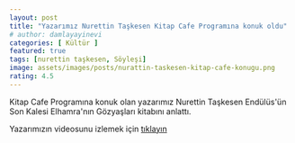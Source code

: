 ```yaml
---
layout: post
title: "Yazarımız Nurettin Taşkesen Kitap Cafe Programına konuk oldu"
# author: damlayayinevi
categories: [ Kültür ]
featured: true
tags: [nurettin taşkesen, Söyleşi]
image: assets/images/posts/nurattin-taskesen-kitap-cafe-konugu.png
rating: 4.5
---
```


Kitap Cafe Programına konuk olan yazarımız Nurettin Taşkesen Endülüs'ün Son Kalesi Elhamra'nın Gözyaşları kitabını anlattı.


Yazarımızın videosunu izlemek için <a href="https://www.habervakti.com/mescid-i-aksa-dile-gelse" target="_blank">tıklayın</a> 